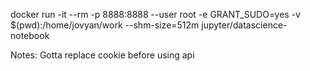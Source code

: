 docker run -it --rm -p 8888:8888 --user root -e GRANT_SUDO=yes -v $(pwd):/home/jovyan/work --shm-size=512m jupyter/datascience-notebook

Notes:
Gotta replace cookie before using api